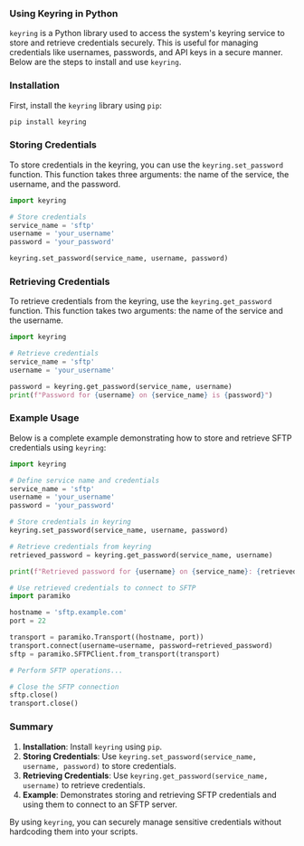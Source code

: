 ### Using Keyring in Python

`keyring` is a Python library used to access the system's keyring service to store and retrieve credentials securely. This is useful for managing credentials like usernames, passwords, and API keys in a secure manner. Below are the steps to install and use `keyring`.

### Installation

First, install the `keyring` library using `pip`:

```bash
pip install keyring
```

### Storing Credentials

To store credentials in the keyring, you can use the `keyring.set_password` function. This function takes three arguments: the name of the service, the username, and the password.

```python
import keyring

# Store credentials
service_name = 'sftp'
username = 'your_username'
password = 'your_password'

keyring.set_password(service_name, username, password)
```

### Retrieving Credentials

To retrieve credentials from the keyring, use the `keyring.get_password` function. This function takes two arguments: the name of the service and the username.

```python
import keyring

# Retrieve credentials
service_name = 'sftp'
username = 'your_username'

password = keyring.get_password(service_name, username)
print(f"Password for {username} on {service_name} is {password}")
```

### Example Usage

Below is a complete example demonstrating how to store and retrieve SFTP credentials using `keyring`:

```python
import keyring

# Define service name and credentials
service_name = 'sftp'
username = 'your_username'
password = 'your_password'

# Store credentials in keyring
keyring.set_password(service_name, username, password)

# Retrieve credentials from keyring
retrieved_password = keyring.get_password(service_name, username)

print(f"Retrieved password for {username} on {service_name}: {retrieved_password}")

# Use retrieved credentials to connect to SFTP
import paramiko

hostname = 'sftp.example.com'
port = 22

transport = paramiko.Transport((hostname, port))
transport.connect(username=username, password=retrieved_password)
sftp = paramiko.SFTPClient.from_transport(transport)

# Perform SFTP operations...

# Close the SFTP connection
sftp.close()
transport.close()
```

### Summary

1. **Installation**: Install `keyring` using `pip`.
2. **Storing Credentials**: Use `keyring.set_password(service_name, username, password)` to store credentials.
3. **Retrieving Credentials**: Use `keyring.get_password(service_name, username)` to retrieve credentials.
4. **Example**: Demonstrates storing and retrieving SFTP credentials and using them to connect to an SFTP server.

By using `keyring`, you can securely manage sensitive credentials without hardcoding them into your scripts.
